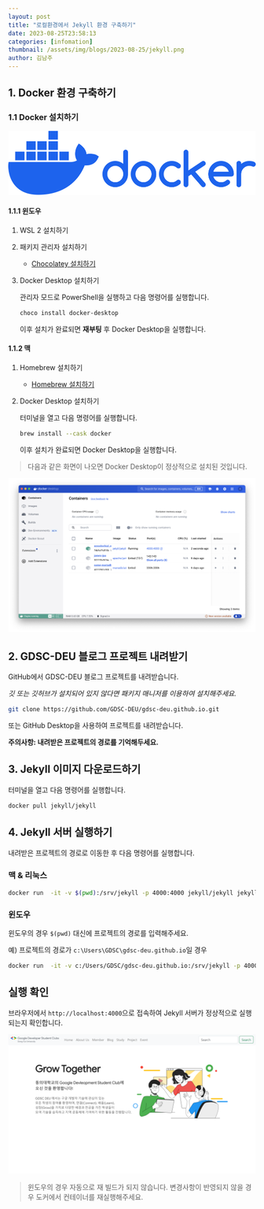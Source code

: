 ```yaml
---
layout: post
title: "로컬환경에서 Jekyll 환경 구축하기"
date: 2023-08-25T23:58:13
categories: [infomation]
thumbnail: /assets/img/blogs/2023-08-25/jekyll.png
author: 김남주
---
```


## 1. Docker 환경 구축하기

### 1.1 Docker 설치하기

![Docker Logo](/assets/img/blogs/2023-08-25/docker-logo.svg)

#### 1.1.1 윈도우

1. WSL 2 설치하기
2. 패키지 관리자 설치하기

   - [Chocolatey 설치하기](https://chocolatey.org/install)

3. Docker Desktop 설치하기

   관리자 모드로 PowerShell을 실행하고 다음 명령어를 실행합니다.

   ```powershell
   choco install docker-desktop
   ```

   이후 설치가 완료되면 **재부팅** 후 Docker Desktop을 실행합니다.

#### 1.1.2 맥

1. Homebrew 설치하기

   - [Homebrew 설치하기](https://brew.sh/)

2. Docker Desktop 설치하기

   터미널을 열고 다음 명령어를 실행합니다.

   ```zsh
   brew install --cask docker
   ```

   이후 설치가 완료되면 Docker Desktop을 실행합니다.

> 다음과 같은 화면이 나오면 Docker Desktop이 정상적으로 설치된 것입니다.

![Docker Desktop](/assets/img/blogs/2023-08-25/docker-image.png)

## 2. GDSC-DEU 블로그 프로젝트 내려받기

GitHub에서 GDSC-DEU 블로그 프로젝트를 내려받습니다.

_깃 또는 깃허브가 설치되어 있지 않다면 패키지 매니저를 이용하여 설치해주세요._

```bash
git clone https://github.com/GDSC-DEU/gdsc-deu.github.io.git
```

또는 GitHub Desktop을 사용하여 프로젝트를 내려받습니다.

**주의사항: 내려받은 프로젝트의 경로를 기억해두세요.**

## 3. Jekyll 이미지 다운로드하기

터미널을 열고 다음 명령어를 실행합니다.

```bash
docker pull jekyll/jekyll
```

## 4. Jekyll 서버 실행하기

내려받은 프로젝트의 경로로 이동한 후 다음 명령어를 실행합니다.

### 맥 & 리눅스

```bash
docker run  -it -v $(pwd):/srv/jekyll -p 4000:4000 jekyll/jekyll jekyll serve
```

### 윈도우

윈도우의 경우 `$(pwd)` 대신에 프로젝트의 경로를 입력해주세요.

예) 프로젝트의 경로가 `c:\Users\GDSC\gdsc-deu.github.io`일 경우

```bash
docker run  -it -v c:/Users/GDSC/gdsc-deu.github.io:/srv/jekyll -p 4000:4000 jekyll/jekyll jekyll serve
```

## 실행 확인

브라우저에서 `http://localhost:4000`으로 접속하여 Jekyll 서버가 정상적으로 실행되는지 확인합니다.

![web-site](/assets/img/blogs/2023-08-25/web-site.png)

> 윈도우의 경우 자동으로 재 빌드가 되지 않습니다. 변경사항이 반영되지 않을 경우 도커에서 컨테이너를 재실행해주세요.
